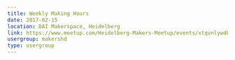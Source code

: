 ```yaml
---
title: Weekly Making Hours
date: 2017-02-15
location: DAI Makerspace, Heidelberg
link: https://www.meetup.com/Heidelberg-Makers-Meetup/events/xtqvnlywdbtb/
usergroup: makershd
type: usergroup
---
```

